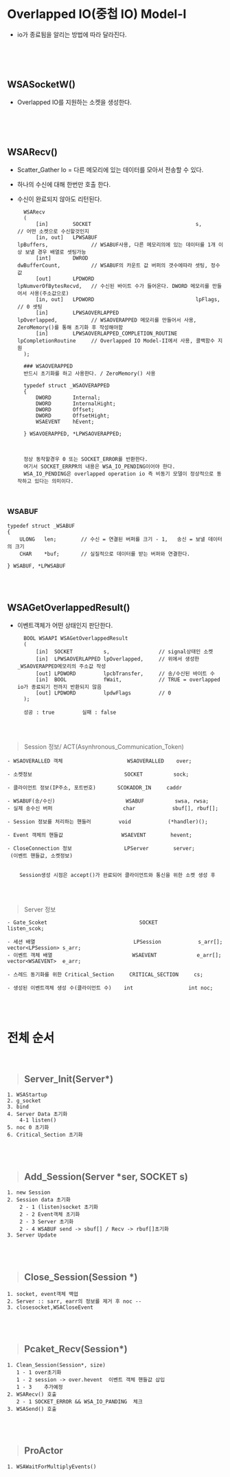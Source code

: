 # Overlapped IO(중첩 IO) Model-I
- io가 종료됨을 알리는 방법에 따라 달라진다.

</br></br></br>

## WSASocketW()
- Overlapped IO를 지원하는 소켓을 생성한다.


</br></br></br>

## WSARecv()
- Scatter_Gather Io = 다른 메모리에 있는 데이터를 모아서 전송할 수 있다.
- 하나의 수신에 대해 한번만 호출 한다.
- 수신이 완료되지 않아도 리턴된다.

        WSARecv
        (
            [in]        SOCKET                                  s,                      // 어떤 소켓으로 수신할것인지                      
            [in, out]   LPWSABUF                                lpBuffers,              // WSABUF사용, 다른 메모리의에 있는 데이터를 1개 이상 보낼 경우 배열로 셋팅가능
            [int]       DWROD                                   dwBufferCount,          // WSABUF의 카운트 값 버퍼의 갯수에따라 셋팅, 정수값
            [out]       LPDWORD                                 lpNumverOfBytesRecvd,   // 수신된 바이트 수가 들어온다. DWORD 메모리를 만들어서 사용(주소값으로)
            [in, out]   LPDWORD                                 lpFlags,                // 0 셋팅
            [in]        LPWSAOVERLAPPED                         lpOverlapped,           // WSAOVERAPPED 메모리를 만들어서 사용,   ZeroMemory()를 통해 초기화 후 작성해야함
            [in]        LPWSAOVERLAPPED_COMPLETION_ROUTINE      lpCompletionRoutine     // Overlapped IO Model-II에서 사용, 콜백함수 지원
        );
        
        ### WSAOVERAPPED
        반드시 초기화를 하고 사용한다. / ZeroMemory() 사용

        typedef struct _WSAOVERAPPED
        {
            DWORD       Internal;
            DWORD       InternalHight;
            DWORD       Offset;
            DWORD       OffsetHight;
            WSAEVENT    hEvent;

        } WSAVOERAPPED, *LPWSAOVERAPPED;

        

        정상 동작할경우 0 또는 SOCKET_ERROR를 반환한다.
        여기서 SOCKET_ERRPR의 내용은 WSA_IO_PENDING이어야 한다.
        WSA_IO_PENDING은 overlapped operation io 즉 비동기 모델이 정상적으로 동작하고 있다는 의미이다.

</br>

### WSABUF
    typedef struct _WSABUF
    {
        ULONG   len;        // 수신 = 연결된 버퍼를 크기 - 1,   송신 = 보낼 데이터의 크기
        CHAR    *buf;       // 실질적으로 데이터를 받는 버퍼와 연결한다.

    } WSABUF, *LPWSABUF

</br></br>

## WSAGetOverlappedResult()
- 이벤트객체가 어떤 상태인지 판단한다.

        BOOL WSAAPI WSAGetOverlappedResult
        (
            [in]  SOCKET          s,                // signal상태인 소켓
            [in]  LPWSAOVERLAPPED lpOverlapped,     // 위에서 생성한 _WSAOVERAPPED메모리의 주소값 작성
            [out] LPDWORD         lpcbTransfer,     // 송/수신된 바이트 수
            [in]  BOOL            fWait,            // TRUE = overlapped io가 종료되기 전까지 반환되지 않음
            [out] LPDWORD         lpdwFlags         // 0
        );

        성공 : true         실패 : false

</br></br>

> Session 정보/ ACT(Asynhronous_Communication_Token)
        
    - WSAOVERALLED 객체                     WSAOVERALLED    over;

    - 소켓정보                              SOCKET          sock;

    - 클라이언트 정보(IP주소, 포트번호)       SCOKADDR_IN     caddr

    - WSABUF(송/수신)                       WSABUF          swsa, rwsa;
    - 실제 송수신 버퍼                       char            sbuf[], rbuf[];

    - Session 정보를 처리하는 핸들러         void            (*handler)();

    - Event 객체의 핸들값                   WSAEVENT        hevent;

    - CloseConnection 정보                 LPServer        server;
     (이벤트 핸들값, 소켓정보)

        
        Session생성 시점은 accept()가 완료되어 클라이언트와 통신을 위한 소켓 생성 후

</br></br>

> Server 정보

    - Gate_Scoket                              SOCKET               listen_scok;

    - 세션 배열                                LPSession            s_arr[];        vector<LPSession> s_arr;
    - 이벤트 객체 배열                          WSAEVENT             e_arr[];         vector<WSAEVENT>  e_arr;

    - 스레드 동기화를 위한 Critical_Section     CRITICAL_SECTION     cs;

    - 생성된 이벤트객체 생성 수(클라이언트 수)    int                  int noc;

</br></br>

# 전체 순서

</br>

> ## Server_Init(Server*) 
    
    1. WSAStartup
    2. g_socket
    3. bind
    4. Server Data 초기화
        4-1 listen()
    5. noc 0 초기화
    6. Critical_Section 초기화

</br></br>

> ## Add_Session(Server *ser, SOCKET s)

    1. new Session
    2. Session data 초기화
        2 - 1 (listen)socket 초기화
        2 - 2 Event객체 초기화
        2 - 3 Server 초기화
        2 - 4 WSABUF send -> sbuf[] / Recv -> rbuf[]초기화
    3. Server Update


</br></br>

> ## Close_Session(Session *)

    1. socket, event객체 백업
    2. Server :: sarr, earr의 정보를 제거 후 noc --
    3. closesocket,WSACloseEvent



</br></br>

> ## Pcaket_Recv(Session*)

    1. Clean_Session(Session*, size)
       1 - 1 over초기화
       1 - 2 session -> over.hevent  이벤트 객체 핸들값 삽입
       1 - 3    추가예정 
    2. WSARecv() 호출
       2 - 1 SOCKET_ERROR && WSA_IO_PANDING  체크
    3. WSASend() 호출

</br></br>

> ## ProActor

    1. WSAWaitForMultiplyEvents()
   